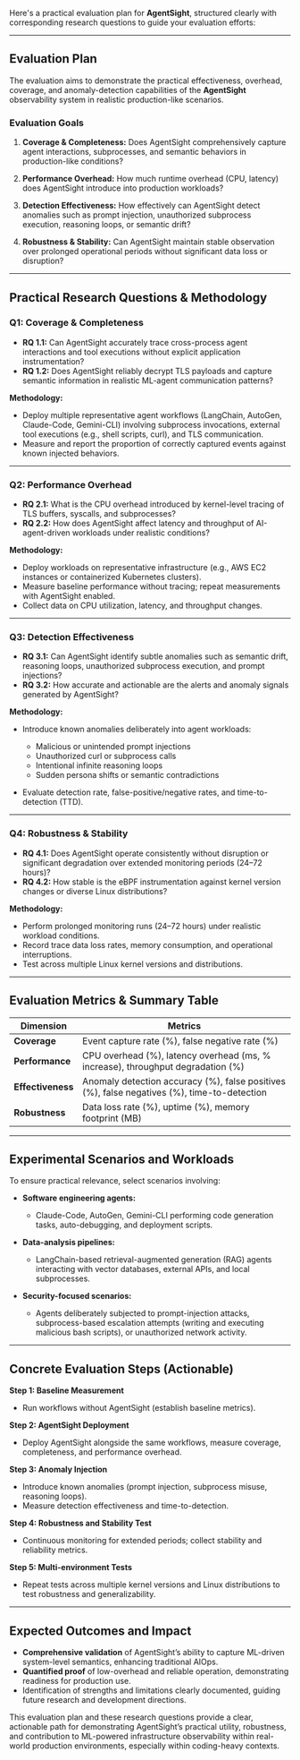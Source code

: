 Here's a practical evaluation plan for **AgentSight**, structured clearly with corresponding research questions to guide your evaluation efforts:

---

## Evaluation Plan

The evaluation aims to demonstrate the practical effectiveness, overhead, coverage, and anomaly-detection capabilities of the **AgentSight** observability system in realistic production-like scenarios.

### Evaluation Goals

1. **Coverage & Completeness:**
   Does AgentSight comprehensively capture agent interactions, subprocesses, and semantic behaviors in production-like conditions?

2. **Performance Overhead:**
   How much runtime overhead (CPU, latency) does AgentSight introduce into production workloads?

3. **Detection Effectiveness:**
   How effectively can AgentSight detect anomalies such as prompt injection, unauthorized subprocess execution, reasoning loops, or semantic drift?

4. **Robustness & Stability:**
   Can AgentSight maintain stable observation over prolonged operational periods without significant data loss or disruption?

---

## Practical Research Questions & Methodology

### Q1: Coverage & Completeness

* **RQ 1.1:** Can AgentSight accurately trace cross-process agent interactions and tool executions without explicit application instrumentation?
* **RQ 1.2:** Does AgentSight reliably decrypt TLS payloads and capture semantic information in realistic ML-agent communication patterns?

**Methodology:**

* Deploy multiple representative agent workflows (LangChain, AutoGen, Claude-Code, Gemini-CLI) involving subprocess invocations, external tool executions (e.g., shell scripts, curl), and TLS communication.
* Measure and report the proportion of correctly captured events against known injected behaviors.

---

### Q2: Performance Overhead

* **RQ 2.1:** What is the CPU overhead introduced by kernel-level tracing of TLS buffers, syscalls, and subprocesses?
* **RQ 2.2:** How does AgentSight affect latency and throughput of AI-agent-driven workloads under realistic conditions?

**Methodology:**

* Deploy workloads on representative infrastructure (e.g., AWS EC2 instances or containerized Kubernetes clusters).
* Measure baseline performance without tracing; repeat measurements with AgentSight enabled.
* Collect data on CPU utilization, latency, and throughput changes.

---

### Q3: Detection Effectiveness

* **RQ 3.1:** Can AgentSight identify subtle anomalies such as semantic drift, reasoning loops, unauthorized subprocess execution, and prompt injections?
* **RQ 3.2:** How accurate and actionable are the alerts and anomaly signals generated by AgentSight?

**Methodology:**

* Introduce known anomalies deliberately into agent workloads:

  * Malicious or unintended prompt injections
  * Unauthorized curl or subprocess calls
  * Intentional infinite reasoning loops
  * Sudden persona shifts or semantic contradictions
* Evaluate detection rate, false-positive/negative rates, and time-to-detection (TTD).

---

### Q4: Robustness & Stability

* **RQ 4.1:** Does AgentSight operate consistently without disruption or significant degradation over extended monitoring periods (24–72 hours)?
* **RQ 4.2:** How stable is the eBPF instrumentation against kernel version changes or diverse Linux distributions?

**Methodology:**

* Perform prolonged monitoring runs (24–72 hours) under realistic workload conditions.
* Record trace data loss rates, memory consumption, and operational interruptions.
* Test across multiple Linux kernel versions and distributions.

---

## Evaluation Metrics & Summary Table

| Dimension         | Metrics                                                                                     |
| ----------------- | ------------------------------------------------------------------------------------------- |
| **Coverage**      | Event capture rate (%), false negative rate (%)                                             |
| **Performance**   | CPU overhead (%), latency overhead (ms, % increase), throughput degradation (%)             |
| **Effectiveness** | Anomaly detection accuracy (%), false positives (%), false negatives (%), time-to-detection |
| **Robustness**    | Data loss rate (%), uptime (%), memory footprint (MB)                                       |

---

## Experimental Scenarios and Workloads

To ensure practical relevance, select scenarios involving:

* **Software engineering agents:**

  * Claude-Code, AutoGen, Gemini-CLI performing code generation tasks, auto-debugging, and deployment scripts.

* **Data-analysis pipelines:**

  * LangChain-based retrieval-augmented generation (RAG) agents interacting with vector databases, external APIs, and local subprocesses.

* **Security-focused scenarios:**

  * Agents deliberately subjected to prompt-injection attacks, subprocess-based escalation attempts (writing and executing malicious bash scripts), or unauthorized network activity.

---

## Concrete Evaluation Steps (Actionable)

**Step 1: Baseline Measurement**

* Run workflows without AgentSight (establish baseline metrics).

**Step 2: AgentSight Deployment**

* Deploy AgentSight alongside the same workflows, measure coverage, completeness, and performance overhead.

**Step 3: Anomaly Injection**

* Introduce known anomalies (prompt injection, subprocess misuse, reasoning loops).
* Measure detection effectiveness and time-to-detection.

**Step 4: Robustness and Stability Test**

* Continuous monitoring for extended periods; collect stability and reliability metrics.

**Step 5: Multi-environment Tests**

* Repeat tests across multiple kernel versions and Linux distributions to test robustness and generalizability.

---

## Expected Outcomes and Impact

* **Comprehensive validation** of AgentSight’s ability to capture ML-driven system-level semantics, enhancing traditional AIOps.
* **Quantified proof** of low-overhead and reliable operation, demonstrating readiness for production use.
* Identification of strengths and limitations clearly documented, guiding future research and development directions.

This evaluation plan and these research questions provide a clear, actionable path for demonstrating AgentSight’s practical utility, robustness, and contribution to ML-powered infrastructure observability within real-world production environments, especially within coding-heavy contexts.


